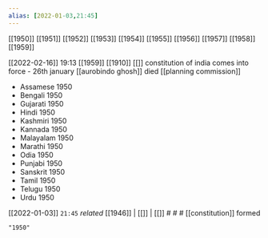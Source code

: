 ```yaml
---
alias: [2022-01-03,21:45]
---
```

[[1950]] [[1951]] [[1952]] [[1953]] [[1954]] [[1955]] [[1956]] [[1957]] [[1958]] [[1959]]

[[2022-02-16]] 19:13 [[1959]] [[1910]] [[]]
constitution of india comes into force - 26th january
[[aurobindo ghosh]] died
[[planning commission]]
- Assamese 1950
- Bengali 1950
- Gujarati 1950
- Hindi 1950
- Kashmiri 1950
- Kannada 1950
- Malayalam 1950
- Marathi 1950
- Odia 1950
- Punjabi 1950
- Sanskrit 1950
- Tamil 1950
- Telugu 1950
- Urdu 1950

[[2022-01-03]]  `21:45` _related_ [[1946]] | [[]] | [[]] # # #
[[constitution]] formed
```query
"1950"
```